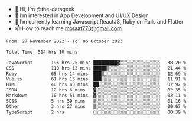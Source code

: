 - 👋 Hi, I’m @the-datageek
- 👀 I’m interested in App Development and UI/UX Design
- 🌱 I’m currently learning Javascript,ReactJS, Ruby on Rails and Flutter
- 📫 How to reach me moraaf770@gmail.com

<!---
the-datageek/the-datageek is a ✨ special ✨ repository because its `README.md` (this file) appears on your GitHub profile.
You can click the Preview link to take a look at your changes.
--->
<!--START_SECTION:waka-->

```txt
From: 27 November 2022 - To: 06 October 2023

Total Time: 514 hrs 10 mins

JavaScript       196 hrs 25 mins █████████▓░░░░░░░░░░░░░░░   38.20 %
CSS              110 hrs 13 mins █████▒░░░░░░░░░░░░░░░░░░░   21.44 %
Ruby             65 hrs 14 mins  ███▒░░░░░░░░░░░░░░░░░░░░░   12.69 %
Vue.js           61 hrs 15 mins  ███░░░░░░░░░░░░░░░░░░░░░░   11.91 %
HTML             40 hrs 43 mins  ██░░░░░░░░░░░░░░░░░░░░░░░   07.92 %
JSON             12 hrs 6 mins   ▓░░░░░░░░░░░░░░░░░░░░░░░░   02.35 %
Markdown         10 hrs 51 mins  ▓░░░░░░░░░░░░░░░░░░░░░░░░   02.11 %
SCSS             5 hrs 59 mins   ▒░░░░░░░░░░░░░░░░░░░░░░░░   01.16 %
Other            3 hrs 27 mins   ▒░░░░░░░░░░░░░░░░░░░░░░░░   00.67 %
TypeScript       2 hrs           ░░░░░░░░░░░░░░░░░░░░░░░░░   00.39 %
```

<!--END_SECTION:waka-->
